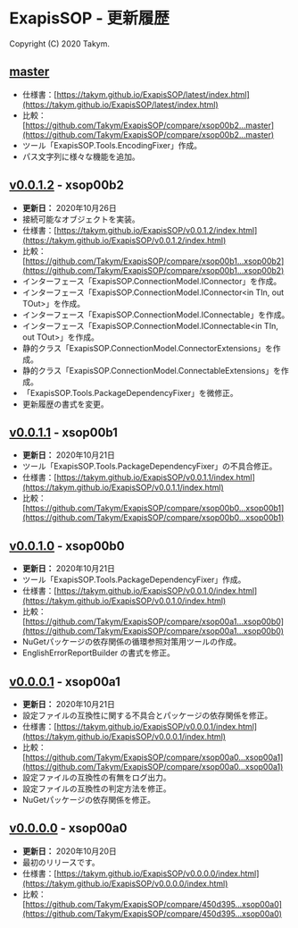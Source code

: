 # ExapisSOP - 更新履歴
Copyright (C) 2020 Takym.

## [master]
 * 仕様書：[https://takym.github.io/ExapisSOP/latest/index.html](https://takym.github.io/ExapisSOP/latest/index.html)
 * 比較：[https://github.com/Takym/ExapisSOP/compare/xsop00b2...master](https://github.com/Takym/ExapisSOP/compare/xsop00b2...master)
 * ツール「ExapisSOP.Tools.EncodingFixer」作成。
 * パス文字列に様々な機能を追加。

## [v0.0.1.2] - xsop00b2
 * **更新日：** 2020年10月26日
 * 接続可能なオブジェクトを実装。
 * 仕様書：[https://takym.github.io/ExapisSOP/v0.0.1.2/index.html](https://takym.github.io/ExapisSOP/v0.0.1.2/index.html)
 * 比較：[https://github.com/Takym/ExapisSOP/compare/xsop00b1...xsop00b2](https://github.com/Takym/ExapisSOP/compare/xsop00b1...xsop00b2)
 * インターフェース「ExapisSOP.ConnectionModel.IConnector」を作成。
 * インターフェース「ExapisSOP.ConnectionModel.IConnector&lt;in TIn, out TOut&gt;」を作成。
 * インターフェース「ExapisSOP.ConnectionModel.IConnectable」を作成。
 * インターフェース「ExapisSOP.ConnectionModel.IConnectable&lt;in TIn, out TOut&gt;」を作成。
 * 静的クラス「ExapisSOP.ConnectionModel.ConnectorExtensions」を作成。
 * 静的クラス「ExapisSOP.ConnectionModel.ConnectableExtensions」を作成。
 * 「ExapisSOP.Tools.PackageDependencyFixer」を微修正。
 * 更新履歴の書式を変更。

## [v0.0.1.1] - xsop00b1
 * **更新日：** 2020年10月21日
 * ツール「ExapisSOP.Tools.PackageDependencyFixer」の不具合修正。
 * 仕様書：[https://takym.github.io/ExapisSOP/v0.0.1.1/index.html](https://takym.github.io/ExapisSOP/v0.0.1.1/index.html)
 * 比較：[https://github.com/Takym/ExapisSOP/compare/xsop00b0...xsop00b1](https://github.com/Takym/ExapisSOP/compare/xsop00b0...xsop00b1)

## [v0.0.1.0] - xsop00b0
 * **更新日：** 2020年10月21日
 * ツール「ExapisSOP.Tools.PackageDependencyFixer」作成。
 * 仕様書：[https://takym.github.io/ExapisSOP/v0.0.1.0/index.html](https://takym.github.io/ExapisSOP/v0.0.1.0/index.html)
 * 比較：[https://github.com/Takym/ExapisSOP/compare/xsop00a1...xsop00b0](https://github.com/Takym/ExapisSOP/compare/xsop00a1...xsop00b0)
 * NuGetパッケージの依存関係の循環参照対策用ツールの作成。
 * EnglishErrorReportBuilder の書式を修正。

## [v0.0.0.1] - xsop00a1
 * **更新日：** 2020年10月21日
 * 設定ファイルの互換性に関する不具合とパッケージの依存関係を修正。
 * 仕様書：[https://takym.github.io/ExapisSOP/v0.0.0.1/index.html](https://takym.github.io/ExapisSOP/v0.0.0.1/index.html)
 * 比較：[https://github.com/Takym/ExapisSOP/compare/xsop00a0...xsop00a1](https://github.com/Takym/ExapisSOP/compare/xsop00a0...xsop00a1)
 * 設定ファイルの互換性の有無をログ出力。
 * 設定ファイルの互換性の判定方法を修正。
 * NuGetパッケージの依存関係を修正。

## [v0.0.0.0] - xsop00a0
 * **更新日：** 2020年10月20日
 * 最初のリリースです。
 * 仕様書：[https://takym.github.io/ExapisSOP/v0.0.0.0/index.html](https://takym.github.io/ExapisSOP/v0.0.0.0/index.html)
 * 比較：[https://github.com/Takym/ExapisSOP/compare/450d395...xsop00a0](https://github.com/Takym/ExapisSOP/compare/450d395...xsop00a0)


[master]: https://github.com/Takym/ExapisSOP/tree/master
[v0.0.1.2]: https://github.com/Takym/ExapisSOP/releases/tag/xsop00b2
[v0.0.1.1]: https://github.com/Takym/ExapisSOP/releases/tag/xsop00b1
[v0.0.1.0]: https://github.com/Takym/ExapisSOP/releases/tag/xsop00b0
[v0.0.0.1]: https://github.com/Takym/ExapisSOP/releases/tag/xsop00a1
[v0.0.0.0]: https://github.com/Takym/ExapisSOP/releases/tag/xsop00a0

